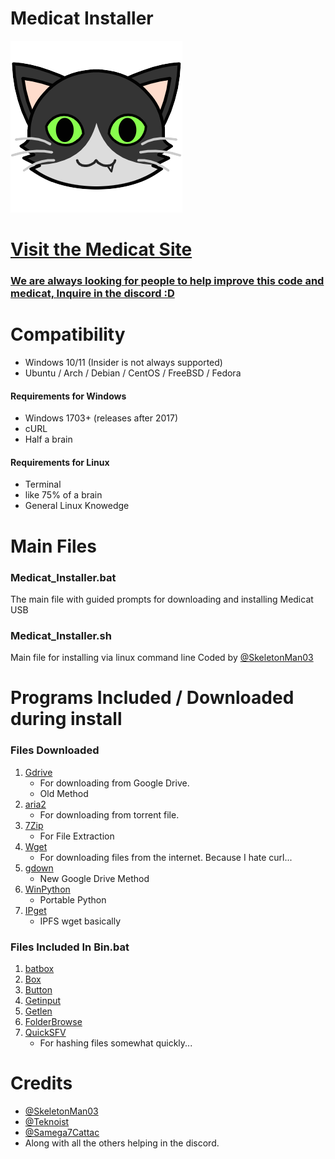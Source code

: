 # Medicat Installer
![Logo](icon.png)

# [Visit the Medicat Site](https://medicatusb.com/)

### [We are always looking for people to help improve this code and medicat, Inquire in the discord :D](https://url.medicatusb.com/discord)

# Compatibility
* Windows 10/11 (Insider is not always supported)
* Ubuntu / Arch / Debian / CentOS / FreeBSD / Fedora

#### Requirements for Windows
* Windows 1703+ (releases after 2017)
* cURL
* Half a brain

#### Requirements for Linux
* Terminal
* like 75% of a brain
* General Linux Knowedge 

# Main Files
### Medicat_Installer.bat
The main file with guided prompts for downloading and installing Medicat USB

### Medicat_Installer.sh
Main file for installing via linux command line
Coded by [@SkeletonMan03](https://github.com/SkeletonMan03)

# Programs Included / Downloaded during install

  ### Files Downloaded
  
  1. [Gdrive](https://github.com/prasmussen/gdrive)
      * For downloading from Google Drive.
      * Old Method
  2. [aria2](https://github.com/aria2/aria2)
      * For downloading from torrent file.
  3. [7Zip](https://www.7-zip.org/)
      * For File Extraction
  4. [Wget](https://eternallybored.org/misc/wget/)
      * For downloading files from the internet. Because I hate curl...
  5. [gdown](https://github.com/wkentaro/gdown)
      * New Google Drive Method
  6. [WinPython](https://winpython.github.io/)
      * Portable Python
  7. [IPget](https://github.com/ipfs/ipget)
      * IPFS wget basically
      
      
  ### Files Included In Bin.bat
  1. [batbox](https://github.com/TheBATeam/BATBOX-An-Awesome-Batch-Plugin)
  2. [Box](https://github.com/TheBATeam/Box-Function-2.0)
  3. [Button](https://github.com/TheBATeam/Button-Function-2.0-by-Kvc)
  4. [Getinput](https://github.com/TheBATeam/GetInput-By-Aacini)
  5. [Getlen](https://github.com/TheBATeam/Getlen-Function-2.0-by-Kvc)
  6. [FolderBrowse](https://github.com/TheBATeam/FolderBrowse-by-Fatih-Kodak)
  7. [QuickSFV](http://www.quicksfv.org/)
      * For hashing files somewhat quickly...

# Credits
* [@SkeletonMan03](https://github.com/SkeletonMan03)
* [@Teknoist](https://github.com/Teknoist)
* [@Samega7Cattac](https://github.com/Samega7Cattac)
* Along with all the others helping in the discord.

